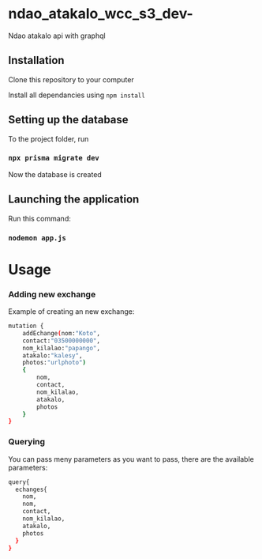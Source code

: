 # ndao_atakalo_wcc_s3_dev-

Ndao atakalo api with graphql

## Installation

Clone this repository to your computer

Install all dependancies using `npm install`

## Setting up the database

To the project folder, run

### `npx prisma migrate dev`

Now the database is created

## Launching the application

Run this command:

### `nodemon app.js`

# Usage

### Adding new exchange

Example of creating an new exchange:

```sh
mutation {
    addEchange(nom:"Koto"­,
    contact:"03500000000"­,
    nom_kilalao:"papango",
    atakalo:"kalesy"­,
    photos:"urlphoto")
    {
        nom,
        contact,
        nom_kilalao,
        atakalo,
        photos
    }
}
```

### Querying

You can pass meny parameters as you want to pass, there are the available parameters:

```sh
query{
  echanges{
    nom,
    nom,
    contact,
    nom_kilalao,
    atakalo,
    photos
  }
}
```
